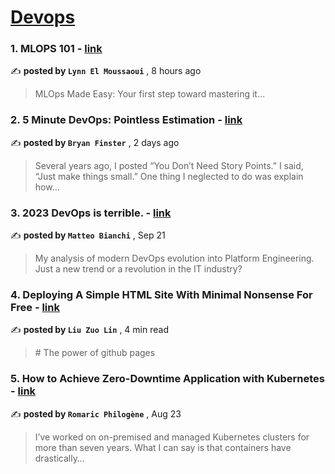 
<h1><a href=https://medium.com/tag/devops/recommended target="_blank" rel="noopener noreferrer">Devops</a></h1>
<h3>1. MLOPS 101 - <a href=https://medium.com/munchy-bytes/mlops-101-9c1058d756f?source=tag_recommended_feed---------0-84----------devops----------cbde62e0_f5be_4e22_87d7_4103f328b6fa------- target="_blank" rel="noopener noreferrer">link</a></h3>

✍️ **posted by `Lynn El Moussaoui`** <date> , 8 hours ago</date>

<blockquote>MLOps Made Easy: Your first step toward mastering it…</blockquote>

<h3>2. 5 Minute DevOps: Pointless Estimation - <a href=https://medium.com/@bdfinst/5-minute-devops-pointless-estimation-182aa128edf9?source=tag_recommended_feed---------1-107----------devops----------cbde62e0_f5be_4e22_87d7_4103f328b6fa------- target="_blank" rel="noopener noreferrer">link</a></h3>

✍️ **posted by `Bryan Finster`** <date> , 2 days ago</date>

<blockquote>Several years ago, I posted “You Don’t Need Story Points.” I said, “Just make things small.” One thing I neglected to do was explain how…</blockquote>

<h3>3. 2023 DevOps is terrible. - <a href=https://medium.com/@mbianchidev/2023-devops-is-terrible-ec88162c86d7?source=tag_recommended_feed---------2-85----------devops----------cbde62e0_f5be_4e22_87d7_4103f328b6fa------- target="_blank" rel="noopener noreferrer">link</a></h3>

✍️ **posted by `Matteo Bianchi`** <date> , Sep 21</date>

<blockquote>My analysis of modern DevOps evolution into Platform Engineering. Just a new trend or a revolution in the IT industry?</blockquote>

<h3>4. Deploying A Simple HTML Site With Minimal Nonsense For Free - <a href=https://medium.com/gitconnected/deploying-a-simple-html-site-with-minimal-nonsense-for-free-34574649f955?source=tag_recommended_feed---------3-84----------devops----------cbde62e0_f5be_4e22_87d7_4103f328b6fa------- target="_blank" rel="noopener noreferrer">link</a></h3>

✍️ **posted by `Liu Zuo Lin`** <date> , 4 min read</date>

<blockquote># The power of github pages</blockquote>

<h3>5. How to Achieve Zero-Downtime Application with Kubernetes - <a href=https://medium.com/devops-dev/how-to-achieve-zero-downtime-application-with-kubernetes-ba52fdea9a9b?source=tag_recommended_feed---------4-107----------devops----------cbde62e0_f5be_4e22_87d7_4103f328b6fa------- target="_blank" rel="noopener noreferrer">link</a></h3>

✍️ **posted by `Romaric Philogène`** <date> , Aug 23</date>

<blockquote>I’ve worked on on-premised and managed Kubernetes clusters for more than seven years. What I can say is that containers have drastically…</blockquote>

